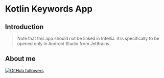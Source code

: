 # Kotlin Keywords App

## Introduction

> Note that this app should not be linked in IntelliJ. It is specifically to be opened only in Android Studio from JetBrains.

## About me

[![GitHub followers](https://img.shields.io/github/followers/jesperancinha.svg?label=Jesperancinha&style=for-the-badge&logo=github&color=grey "GitHub")](https://github.com/jesperancinha)

